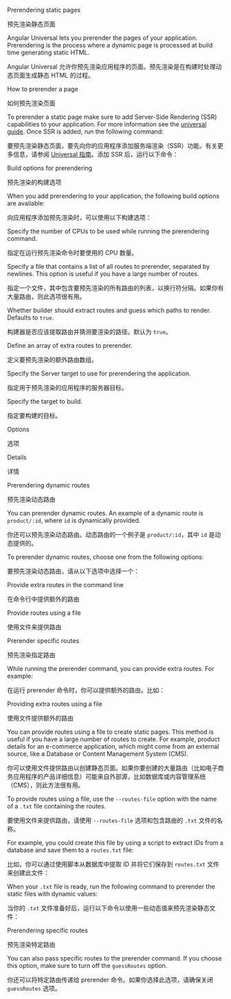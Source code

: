 Prerendering static pages

预先渲染静态页面

Angular Universal lets you prerender the pages of your application.
Prerendering is the process where a dynamic page is processed at build time generating static HTML.

Angular Universal 允许你预先渲染应用程序的页面。预先渲染是在构建时处理动态页面生成静态 HTML 的过程。

How to prerender a page

如何预先渲染页面

To prerender a static page make sure to add Server-Side Rendering \(SSR\) capabilities to your application.
For more information see the [universal guide](guide/universal).
Once SSR is added, run the following command:

要预先渲染静态页面，要先向你的应用程序添加服务端渲染（SSR）功能。有关更多信息，请参阅 [Universal 指南](guide/universal)。添加 SSR 后，运行以下命令：

Build options for prerendering

预先渲染的构建选项

When you add prerendering to your application, the following build options are available:

向应用程序添加预先渲染时，可以使用以下构建选项：

Specify the number of CPUs to be used while running the prerendering command.

指定在运行预先渲染命令时要使用的 CPU 数量。

Specify a file that contains a list of all routes to prerender, separated by newlines. This option is useful if you have a large number of routes.

指定一个文件，其中包含要预先渲染的所有路由的列表，以换行符分隔。如果你有大量路由，则此选项很有用。

Whether builder should extract routes and guess which paths to render. Defaults to `true`.

构建器是否应该提取路由并猜测要渲染的路径。默认为 `true`。

Define an array of extra routes to prerender.

定义要预先渲染的额外路由数组。

Specify the Server target to use for prerendering the application.

指定用于预先渲染的应用程序的服务器目标。

Specify the target to build.

指定要构建的目标。

Options

选项

Details

详情

Prerendering dynamic routes

预先渲染动态路由

You can prerender dynamic routes.
An example of a dynamic route is `product/:id`, where `id` is dynamically provided.

你还可以预先渲染动态路由。动态路由的一个例子是 `product/:id`，其中 `id` 是动态提供的。

To prerender dynamic routes, choose one from the following options:

要预先渲染动态路由，请从以下选项中选择一个：

Provide extra routes in the command line

在命令行中提供额外的路由

Provide routes using a file

使用文件来提供路由

Prerender specific routes

预先渲染指定路由

While running the prerender command, you can provide extra routes.
For example:

在运行 prerender 命令时，你可以提供额外的路由。比如：

Providing extra routes using a file

使用文件提供额外的路由

You can provide routes using a file to create static pages.
This method is useful if you have a large number of routes to create. For example, product details for an e-commerce application, which might come from an external source, like a Database or Content Management System \(CMS\).

你可以使用文件提供路由以创建静态页面。如果你要创建的大量路由（比如电子商务应用程序的产品详细信息）可能来自外部源，比如数据库或内容管理系统（CMS），则此方法很有用。

To provide routes using a file, use the `--routes-file` option with the name of a `.txt` file containing the routes.

要使用文件来提供路由，请使用 `--routes-file` 选项和包含路由的 `.txt` 文件的名称。

For example, you could create this file by using a script to extract IDs from a database and save them to a `routes.txt` file:

比如，你可以通过使用脚本从数据库中提取 ID 并将它们保存到 `routes.txt` 文件来创建此文件：

When your `.txt` file is ready, run the following command to prerender the static files with dynamic values:

当你的 `.txt` 文件准备好后，运行以下命令以使用一些动态值来预先渲染静态文件：

Prerendering specific routes

预先渲染特定路由

You can also pass specific routes to the prerender command.
If you choose this option, make sure to turn off the `guessRoutes` option.

你还可以将特定路由传递给 prerender 命令。如果你选择此选项，请确保关闭 `guessRoutes` 选项。